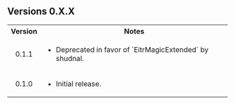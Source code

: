 <div class="header">
	<h2>Versions 0.X.X</h2>
</div>
<table>
	<tbody>
		<tr>
			<th align="center">Version</th>
			<th align="center">Notes</th>
		</tr>
		<tr>
			<td align="center">0.1.1</td>
			<td align="left">
				<ul>
					<li>Deprecated in favor of `EitrMagicExtended` by shudnal.</li>
				</ul>
			</td>
		</tr>
		<tr>
			<td align="center">0.1.0</td>
			<td align="left">
				<ul>
					<li>Initial release.</li>
				</ul>
			</td>
		</tr>
	</tbody>
</table>